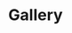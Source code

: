 ---
layout: page
title: Gallery
permalink: /gallery/
description: Welcome to join me to collect all kinds of pieces of this marvelous planet 🌍.
nav: true
nav_order: 2
---